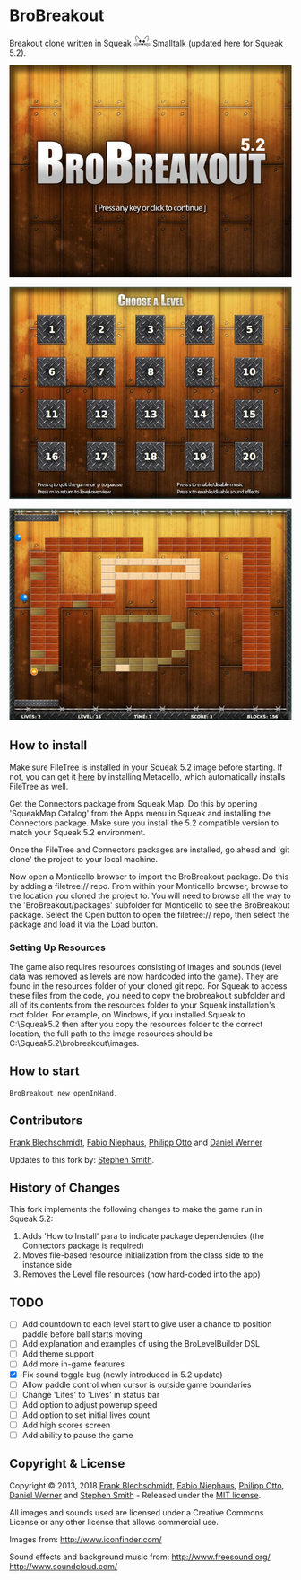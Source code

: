 BroBreakout
===========

Breakout clone written in Squeak ![Squeak](squeak-icon.png) Smalltalk (updated here for Squeak 5.2).

![BroBreakout Welcome Screenshot](screenshots/welcome.jpg)

![BroBreakout Menu Screenshot](screenshots/menu.jpg)

![BroBreakout Level Screenshot](screenshots/level.jpg)

## How to install

Make sure FileTree is installed in your Squeak 5.2 image before starting. If not, you can get it [here](https://github.com/Metacello/metacello) by installing Metacello, which automatically installs FileTree as well.

Get the Connectors package from Squeak Map. Do this by opening 'SqueakMap Catalog' from the Apps menu in Squeak and installing the Connectors package. Make sure you install the 5.2 compatible version to match your Squeak 5.2 environment.

Once the FileTree and Connectors packages are installed, go ahead and 'git clone' the project to your local machine. 

Now open a Monticello browser to import the BroBreakout package. Do this by adding a filetree:// repo. From within your Monticello browser, browse to the location you cloned the project to. You will need to browse all the way to the 'BroBreakout/packages' subfolder for Monticello to see the BroBreakout package. Select the Open button to open the filetree:// repo, then select the package and load it via the Load button.

### Setting Up Resources

The game also requires resources consisting of images and sounds (level data was removed as levels are now hardcoded into the game). They are found in the resources folder of your cloned git repo. For Squeak to access these files from the code, you need to copy the brobreakout subfolder and all of its contents from the resources folder to your Squeak installation's root folder. For example, on Windows, if you installed Squeak to C:\Squeak5.2 then after you copy the resources folder to the correct location, the full path to the image resources should be C:\Squeak5.2\brobreakout\images.

## How to start

```Smalltalk
BroBreakout new openInHand.
```


## Contributors

[Frank Blechschmidt](https://github.com/FraBle), [Fabio Niephaus](https://github.com/fniephaus), [Philipp Otto](https://github.com/philippotto) and [Daniel Werner](https://github.com/daniel-wer)

Updates to this fork by: [Stephen Smith](https://github.com/stephensmith9).

## History of Changes

This fork implements the following changes to make the game run in Squeak 5.2:
1. Adds 'How to Install' para to indicate package dependencies (the Connectors package is required)
1. Moves file-based resource initialization from the class side to the instance side
1. Removes the Level file resources (now hard-coded into the app)

## TODO

- [ ] Add countdown to each level start to give user a chance to position paddle before ball starts moving
- [ ] Add explanation and examples of using the BroLevelBuilder DSL
- [ ] Add theme support
- [ ] Add more in-game features
- [x] ~~Fix sound toggle bug (newly introduced in 5.2 update)~~
- [ ] Allow paddle control when cursor is outside game boundaries
- [ ] Change 'Lifes' to 'Lives' in status bar
- [ ] Add option to adjust powerup speed
- [ ] Add option to set initial lives count
- [ ] Add high scores screen
- [ ] Add ability to pause the game

## Copyright & License

Copyright &copy; 2013, 2018 [Frank Blechschmidt](https://github.com/FraBle), [Fabio Niephaus](https://github.com/fniephaus), [Philipp Otto](https://github.com/philippotto), [Daniel Werner](https://github.com/daniel-wer) and [Stephen Smith](https://github.com/stephensmith9) - Released under the [MIT license](https://raw.github.com/fniephaus/BroBreakout/master/LICENSE).

All images and sounds used are licensed under a Creative Commons License or any other license that allows commercial use.

Images from:
http://www.iconfinder.com/

Sound effects and background music from:
http://www.freesound.org/
http://www.soundcloud.com/